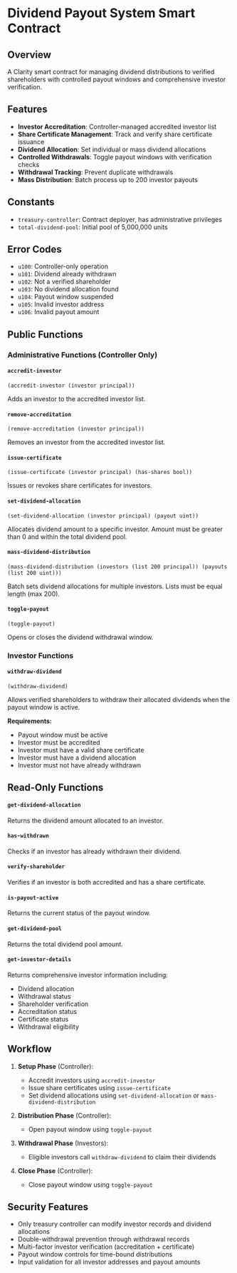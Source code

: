 # Dividend Payout System Smart Contract

## Overview
A Clarity smart contract for managing dividend distributions to verified shareholders with controlled payout windows and comprehensive investor verification.

## Features
- **Investor Accreditation**: Controller-managed accredited investor list
- **Share Certificate Management**: Track and verify share certificate issuance
- **Dividend Allocation**: Set individual or mass dividend allocations
- **Controlled Withdrawals**: Toggle payout windows with verification checks
- **Withdrawal Tracking**: Prevent duplicate withdrawals
- **Mass Distribution**: Batch process up to 200 investor payouts

## Constants
- `treasury-controller`: Contract deployer, has administrative privileges
- `total-dividend-pool`: Initial pool of 5,000,000 units

## Error Codes
- `u100`: Controller-only operation
- `u101`: Dividend already withdrawn
- `u102`: Not a verified shareholder
- `u103`: No dividend allocation found
- `u104`: Payout window suspended
- `u105`: Invalid investor address
- `u106`: Invalid payout amount

## Public Functions

### Administrative Functions (Controller Only)

#### `accredit-investor`
```clarity
(accredit-investor (investor principal))
```
Adds an investor to the accredited investor list.

#### `remove-accreditation`
```clarity
(remove-accreditation (investor principal))
```
Removes an investor from the accredited investor list.

#### `issue-certificate`
```clarity
(issue-certificate (investor principal) (has-shares bool))
```
Issues or revokes share certificates for investors.

#### `set-dividend-allocation`
```clarity
(set-dividend-allocation (investor principal) (payout uint))
```
Allocates dividend amount to a specific investor. Amount must be greater than 0 and within the total dividend pool.

#### `mass-dividend-distribution`
```clarity
(mass-dividend-distribution (investors (list 200 principal)) (payouts (list 200 uint)))
```
Batch sets dividend allocations for multiple investors. Lists must be equal length (max 200).

#### `toggle-payout`
```clarity
(toggle-payout)
```
Opens or closes the dividend withdrawal window.

### Investor Functions

#### `withdraw-dividend`
```clarity
(withdraw-dividend)
```
Allows verified shareholders to withdraw their allocated dividends when the payout window is active.

**Requirements:**
- Payout window must be active
- Investor must be accredited
- Investor must have a valid share certificate
- Investor must have a dividend allocation
- Investor must not have already withdrawn

## Read-Only Functions

#### `get-dividend-allocation`
Returns the dividend amount allocated to an investor.

#### `has-withdrawn`
Checks if an investor has already withdrawn their dividend.

#### `verify-shareholder`
Verifies if an investor is both accredited and has a share certificate.

#### `is-payout-active`
Returns the current status of the payout window.

#### `get-dividend-pool`
Returns the total dividend pool amount.

#### `get-investor-details`
Returns comprehensive investor information including:
- Dividend allocation
- Withdrawal status
- Shareholder verification
- Accreditation status
- Certificate status
- Withdrawal eligibility

## Workflow

1. **Setup Phase** (Controller):
   - Accredit investors using `accredit-investor`
   - Issue share certificates using `issue-certificate`
   - Set dividend allocations using `set-dividend-allocation` or `mass-dividend-distribution`

2. **Distribution Phase** (Controller):
   - Open payout window using `toggle-payout`

3. **Withdrawal Phase** (Investors):
   - Eligible investors call `withdraw-dividend` to claim their dividends

4. **Close Phase** (Controller):
   - Close payout window using `toggle-payout`

## Security Features
- Only treasury controller can modify investor records and dividend allocations
- Double-withdrawal prevention through withdrawal records
- Multi-factor investor verification (accreditation + certificate)
- Payout window controls for time-bound distributions
- Input validation for all investor addresses and payout amounts
